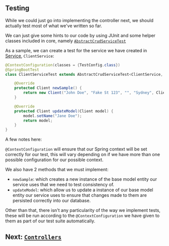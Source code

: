 ## Testing

While we could just go into implementing the controller next, we should actually test most of what we've written so far.

We can just give some hints to our code by using JUnit and some helper classes included in core, namely [`AbstractCrudServiceTest`](modules/ensolvers-core-backend-api/src/test/java/com/ensolvers/core/common/services/AbstractCrudServiceTest.java)


As a sample, we can create a test for the service we have created in [Service](./Services.md), `ClientService`:


```java
@ContextConfiguration(classes = {TestConfig.class})
@SpringBootTest
class ClientServiceTest extends AbstractCrudServiceTest<ClientService, Client> {

    @Override
    protected Client newSample() {
        return new Client("John Doe", "Fake St 123", "", "Sydney", ClientType.NORMAL);
    }

    @Override
    protected Client updateModel(Client model) {
        model.setName("Jane Doe");
        return model;
    }
}
```

A few notes here:

`@ContextConfiguration` will ensure that our Spring context will be set correctly for our test, this will vary depending on if we have more than one possible configuration for our possible context.

We also have 2 methods that we must implement:

* `newSample`: which creates a new instance of the base model entity our service uses that we need to test consistency of.
* `updateModel`: which allow us to update a instance of our base model entity our service uses to ensure that changes made to them are persisted correctly into our database.

Other than that, there isn't any particularity of the way we implement tests, these will be run according to the `@ContextConfiguration` we have given to them as part of our test suite automatically.



## Next: [`Controllers`](./Controllers.md)